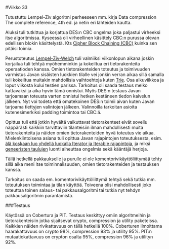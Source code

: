 #Viikko 33

Tutustuttu Lempel-Ziv algoritmi perheeseen mm. kirja Data compression The complete reference, 4th ed. ja netin eri lähteiden kautta.

Aluksi tuli tutkittua ja korjattua DES:n CBC ongelma joka paljastui virheeksi itse algoritmissa. Kyseessä oli virheellinen käsittely CBC:n purussa olevan edellisen blokin käsittelystä. Kts [Cipher Block Chaining (CBC)](https://en.wikipedia.org/wiki/Block_cipher_mode_of_operation#Cipher_Block_Chaining_.28CBC.29) kuinka sen pitäisi toimia.

Perustoteutus [Lempel-Ziv-Welch](https://en.wikipedia.org/wiki/Lempel%E2%80%93Ziv%E2%80%93Welch) tuli valmiiksi viikonlopun aikana joskin korjailua tuli tehtyä myöhemminkin ja kokeiltua eri tietorakenteita operaatioden kanssa. Omien tietorakenteiden toteutus ja toimivuuden varmistus Javan sisäisten luokkien tilalle vei jonkin verran aikaa sillä samalla tuli kokeiltua muitakin mahdollisia vaihtoehtoja kuten [Trie](https://en.wikipedia.org/wiki/Trie). Osa alkuviikkoa ja loput viikosta kului testien parissa. Tarkoitus oli saada testaus melko kattavaksi ja aika hyvin tämä onnistui. Myös DES:n testaus Javan tarjoamaan toteusta varten onnistui hetken kestäneen tiedon kaivelun jälkeen. Nyt voi todeta että omatekoinen DES:n toimii aivan kuten Javan tarjoama tiettyjen valintojen jälkeen. Valinnoilla tarkoitan asioita kutenesimerkiksi padding toimintoa tai CBC:ä.

Opittua tuli että jotkin hyvältä vaikuttavat tietorakenteet eivät sovellu näppärästi kaikkiin tarvittaviin tilanteisiin ilman mahdollisesti muita tietorakenteita ja näiden omien tietorakenteiden hyvä toteutus vie aikaa. Mielenkiintoisena asiana tuli opittua Javan rajapintojen toteutuksesta, esim. [älä koskaan luo yhdellä luokalla Iterator ja Iterable rajapintoja](http://stackoverflow.com/questions/5836174/java-iterator-and-iterable/5836220#5836220), ja miksi [geneeristen taulujen](http://stackoverflow.com/questions/18581002/how-to-create-a-generic-array/18581313#18581313) luonti aiheuttaa ongelmia sekä kääntäjä herjoja.

Tällä hetkellä pakkaukselle ja purulle ei ole komentorivikäyttöliittymää tehty sillä aika meni itse toiminnalisuuden, omien tietorakenteiden ja testauksen kanssa.

Tarkoitus on saada em. komentorivikäyttöliittymä tehtyä sekä tutkia mm. toteutuksen toimintaa ja tilan käyttöä. Toiveena olisi mahdollisesti joko toteuttaa toinen salaus- tai pakkausalgoritmi tai tutkia nyt tehdyn pakkausalgoritmin parantamista.

###Testaus

Käytössä on Cobertura ja PIT. Testaus keskittyy omiin algoritmeihin ja tietorakenteisiin jotka sijaitsevat crypto, compression ja utility paketeissa. Kaikkien näiden rivikattavuus on tällä hetkellä 100%. Coberturen ilmoittama haarakattavuus on crypto 98%, compression 93% ja utility 95%. PIT:n mutaatiokattavuus on crypton osalta 95%, compression 96% ja utilityn 92%.
